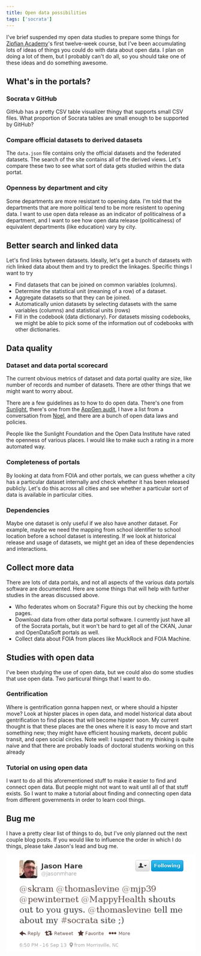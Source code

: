 ```yaml
---
title: Open data possibilities
tags: ['socrata']
---
```

I've brief suspended my open data studies to prepare
some things for [Zipfian Academy](http://zipfianacademy)'s
first twelve-week course, but I've been accumulating
lots of ideas of things you could do with data about
open data. I plan on doing a lot of them, but I
probably can't do all, so you should take one of these
ideas and do something awesome.

## What's in the portals?

### Socrata v GitHub
GitHub has a pretty CSV table visualizer thingy that supports small CSV files.
What proportion of Socrata tables are small enough to be supported by GitHub?

### Compare official datasets to derived datasets
The `data.json` file contains only the official datasets and the federated datasets.
The search of the site contains all of the derived views. Let's compare these two to
see what sort of data gets studied within the data portat.

### Openness by department and city
Some departments are more resistant to opening data. I'm told that the departments
that are more political tend to be more resistent to opening data. I want to use
open data release as an indicator of politicalness of a department, and I want to
see how open data release (politicalness) of equivalent departments (like education)
vary by city.

## Better search and linked data

Let's find links bytween datasets. Ideally, let's get a bunch of datasets with rich
linked data about them and try to predict the linkages. Specific things I want to try

* Find datasets that can be joined on common variables (columns).
* Determine the statistical unit (meaning of a row) of a dataset.
* Aggregate datasets so that they can be joined.
* Automatically union datasets by selecting datasets with the same variables (columns)
    and statistical units (rows)
* Fill in the codebook (data dictionary). For datasets missing codebooks, we might be
    able to pick some of the information out of codebooks with other dictionaries.

## Data quality

### Dataset and data portal scorecard
The current obvious metrics of dataset and data portal quality are
size, like number of records and number of datasets. There are other
things that we might want to worry about.

There are a few guidelines as to how to do open data.
There's one from [Sunlight](http://sunlightfoundation.com/opendataguidelines/),
there's one from the [AppGen audit](http://www.appgen.me/audit/),
I have a list from a conversation from [Noel](http://noneck.org/),
and there are a bunch of open data laws and policies.

People like the Sunlight Foundation and the Open Data Institute
have rated the openness of various places. I would like to make
such a rating in a more automated way.

### Completeness of portals
By looking at data from FOIA and other portals, we can guess whether
a city has a particular dataset internally and check whether it has
been released publicly. Let's do this across all cities and see whether
a particular sort of data is available in particular cities.

### Dependencies
Maybe one dataset is only useful if we also have another dataset.
For example, maybe we need the mapping from school identifier to
school location before a school dataset is interesting. If we look
at historical release and usage of datasets, we might get an idea
of these dependencies and interactions.

## Collect more data
There are lots of data portals, and not all
aspects of the various data portals software
are documented. Here are some things that will
help with further studies in the areas discussed
above.

* Who federates whom on Socrata? Figure this out by checking the
    home pages.
* Download data from other data portal software. I currently just
    have all of the Socrata portals, but it won't be hard to get all
    of the CKAN, Junar and OpenDataSoft portals as well.
* Collect data about FOIA from places like MuckRock and FOIA Machine.

## Studies with open data
I've been studying the use of open data, but we could also do some studies
that use open data. Two particural things that I want to do.

### Gentrification
Where is gentrification gonna happen next, or where should a hipster move?
Look at hipster places in open data, and model historical data about gentrification
to find places that will become hipster soon. My current thought is that these
places are the ones where it is easy to move and start something new; they might
have efficient housing markets, decent public transit, and open social circles.
Note well: I suspect that my thinking is quite naive and that there are probably
loads of doctoral students working on this already

### Tutorial on using open data
I want to do all this aforementioned stuff to make it easier to find and connect
open data. But people might not want to wait until all of that stuff exists.
So I want to make a tutorial about finding and connecting open data from different
governments in order to learn cool things.

## Bug me
I have a pretty clear list of things to do, but I've only planned out the next
couple blog posts. If you would like to influence the order in which I do things,
please take Jason's lead and bug me.

[![@thomaslevine tell me about my #socrata site ;)](jason.png)](https://twitter.com/jasonmhare/status/379739193230233600)
